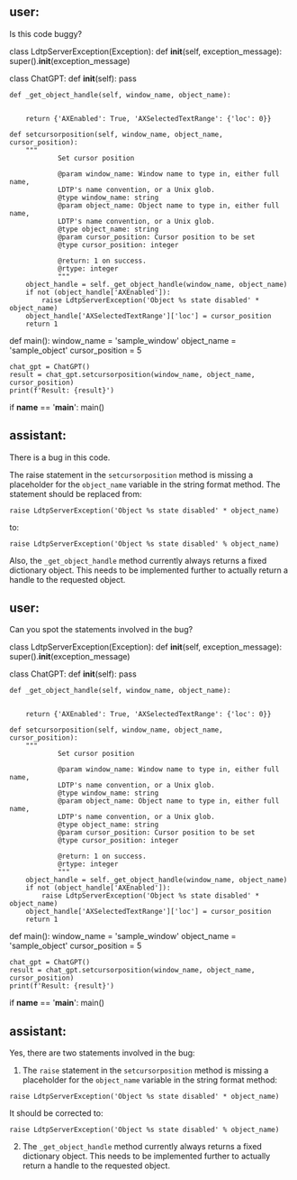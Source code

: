 ## user:
Is this code buggy?






















class LdtpServerException(Exception):
    def __init__(self, exception_message):
        super().__init__(exception_message)


class ChatGPT:
    def __init__(self):
        pass
    
    def _get_object_handle(self, window_name, object_name):
        
        
        return {'AXEnabled': True, 'AXSelectedTextRange': {'loc': 0}}
    
    def setcursorposition(self, window_name, object_name, cursor_position):
        """
                Set cursor position

                @param window_name: Window name to type in, either full name,
                LDTP's name convention, or a Unix glob.
                @type window_name: string
                @param object_name: Object name to type in, either full name,
                LDTP's name convention, or a Unix glob.
                @type object_name: string
                @param cursor_position: Cursor position to be set
                @type cursor_position: integer

                @return: 1 on success.
                @rtype: integer
                """
        object_handle = self._get_object_handle(window_name, object_name)
        if not (object_handle['AXEnabled']):
            raise LdtpServerException('Object %s state disabled' * object_name)
        object_handle['AXSelectedTextRange']['loc'] = cursor_position
        return 1


def main():
    window_name = 'sample_window'
    object_name = 'sample_object'
    cursor_position = 5
    
    chat_gpt = ChatGPT()
    result = chat_gpt.setcursorposition(window_name, object_name, cursor_position)
    print(f'Result: {result}')


if __name__ == '__main__':
    main()

## assistant:
There is a bug in this code. 

The raise statement in the `setcursorposition` method is missing a placeholder for the `object_name` variable in the string format method. The statement should be replaced from:

```
raise LdtpServerException('Object %s state disabled' * object_name)
```

to:

```
raise LdtpServerException('Object %s state disabled' % object_name)
```

Also, the `_get_object_handle` method currently always returns a fixed dictionary object. This needs to be implemented further to actually return a handle to the requested object.

## user:
Can you spot the statements involved in the bug?






















class LdtpServerException(Exception):
    def __init__(self, exception_message):
        super().__init__(exception_message)


class ChatGPT:
    def __init__(self):
        pass
    
    def _get_object_handle(self, window_name, object_name):
        
        
        return {'AXEnabled': True, 'AXSelectedTextRange': {'loc': 0}}
    
    def setcursorposition(self, window_name, object_name, cursor_position):
        """
                Set cursor position

                @param window_name: Window name to type in, either full name,
                LDTP's name convention, or a Unix glob.
                @type window_name: string
                @param object_name: Object name to type in, either full name,
                LDTP's name convention, or a Unix glob.
                @type object_name: string
                @param cursor_position: Cursor position to be set
                @type cursor_position: integer

                @return: 1 on success.
                @rtype: integer
                """
        object_handle = self._get_object_handle(window_name, object_name)
        if not (object_handle['AXEnabled']):
            raise LdtpServerException('Object %s state disabled' * object_name)
        object_handle['AXSelectedTextRange']['loc'] = cursor_position
        return 1


def main():
    window_name = 'sample_window'
    object_name = 'sample_object'
    cursor_position = 5
    
    chat_gpt = ChatGPT()
    result = chat_gpt.setcursorposition(window_name, object_name, cursor_position)
    print(f'Result: {result}')


if __name__ == '__main__':
    main()

## assistant:
Yes, there are two statements involved in the bug:

1. The `raise` statement in the `setcursorposition` method is missing a placeholder for the `object_name` variable in the string format method:

```
raise LdtpServerException('Object %s state disabled' * object_name)
```

It should be corrected to:

```
raise LdtpServerException('Object %s state disabled' % object_name)
```

2. The `_get_object_handle` method currently always returns a fixed dictionary object. This needs to be implemented further to actually return a handle to the requested object.

